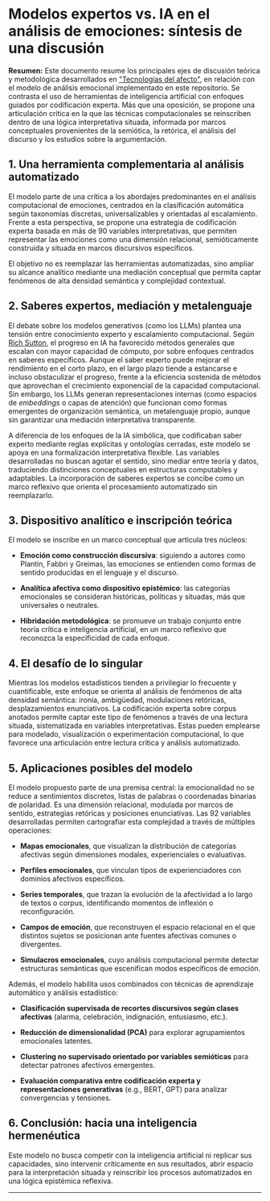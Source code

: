# Modelos expertos vs. IA en el análisis de emociones: síntesis de una discusión

**Resumen:** Este documento resume los principales ejes de discusión teórica y metodológica desarrollados en ["Tecnologías del afecto"](https://github.com/alexdcolman/cartografia-afectiva/blob/main/tecnologias_del_afecto.md), en relación con el modelo de análisis emocional implementado en este repositorio. Se contrasta el uso de herramientas de inteligencia artificial con enfoques guiados por codificación experta. Más que una oposición, se propone una articulación crítica en la que las técnicas computacionales se reinscriben dentro de una lógica interpretativa situada, informada por marcos conceptuales provenientes de la semiótica, la retórica, el análisis del discurso y los estudios sobre la argumentación.

## 1. Una herramienta complementaria al análisis automatizado

El modelo parte de una crítica a los abordajes predominantes en el análisis computacional de emociones, centrados en la clasificación automática según taxonomías discretas, universalizables y orientadas al escalamiento. Frente a esta perspectiva, se propone una estrategia de codificación experta basada en más de 90 variables interpretativas, que permiten representar las emociones como una dimensión relacional, semióticamente construida y situada en marcos discursivos específicos.

El objetivo no es reemplazar las herramientas automatizadas, sino ampliar su alcance analítico mediante una mediación conceptual que permita captar fenómenos de alta densidad semántica y complejidad contextual.

## 2. Saberes expertos, mediación y metalenguaje

El debate sobre los modelos generativos (como los LLMs) plantea una tensión entre conocimiento experto y escalamiento computacional. Según [Rich Sutton](http://www.incompleteideas.net/IncIdeas/BitterLesson.html), el progreso en IA ha favorecido métodos generales que escalan con mayor capacidad de cómputo, por sobre enfoques centrados en saberes específicos. Aunque el saber experto puede mejorar el rendimiento en el corto plazo, en el largo plazo tiende a estancarse e incluso obstaculizar el progreso, frente a la eficiencia sostenida de métodos que aprovechan el crecimiento exponencial de la capacidad computacional. Sin embargo, los LLMs generan representaciones internas (como espacios de *embeddings* o capas de atención) que funcionan como formas emergentes de organización semántica, un metalenguaje propio, aunque sin garantizar una mediación interpretativa transparente.

A diferencia de los enfoques de la IA simbólica, que codificaban saber experto mediante reglas explícitas y ontologías cerradas, este modelo se apoya en una formalización interpretativa flexible. Las variables desarrolladas no buscan agotar el sentido, sino mediar entre teoría y datos, traduciendo distinciones conceptuales en estructuras computables y adaptables. La incorporación de saberes expertos se concibe como un marco reflexivo que orienta el procesamiento automatizado sin reemplazarlo.

## 3. Dispositivo analítico e inscripción teórica

El modelo se inscribe en un marco conceptual que articula tres núcleos:

- **Emoción como construcción discursiva**: siguiendo a autores como Plantin, Fabbri y Greimas, las emociones se entienden como formas de sentido producidas en el lenguaje y el discurso.

- **Analítica afectiva como dispositivo epistémico**: las categorías emocionales se consideran históricas, políticas y situadas, más que universales o neutrales.

- **Hibridación metodológica**: se promueve un trabajo conjunto entre teoría crítica e inteligencia artificial, en un marco reflexivo que reconozca la especificidad de cada enfoque.

## 4. El desafío de lo singular

Mientras los modelos estadísticos tienden a privilegiar lo frecuente y cuantificable, este enfoque se orienta al análisis de fenómenos de alta densidad semántica: ironía, ambigüedad, modulaciones retóricas, desplazamientos enunciativos. La codificación experta sobre corpus anotados permite captar este tipo de fenómenos a través de una lectura situada, sistematizada en variables interpretativas. Estas pueden emplearse para modelado, visualización o experimentación computacional, lo que favorece una articulación entre lectura crítica y análisis automatizado.

## 5. Aplicaciones posibles del modelo

El modelo propuesto parte de una premisa central: la emocionalidad no se reduce a sentimientos discretos, listas de palabras o coordenadas binarias de polaridad. Es una dimensión relacional, modulada por marcos de sentido, estrategias retóricas y posiciones enunciativas. Las 92 variables desarrolladas permiten cartografiar esta complejidad a través de múltiples operaciones:

- **Mapas emocionales**, que visualizan la distribución de categorías afectivas según dimensiones modales, experienciales o evaluativas.

- **Perfiles emocionales**, que vinculan tipos de experienciadores con dominios afectivos específicos.

- **Series temporales**, que trazan la evolución de la afectividad a lo largo de textos o corpus, identificando momentos de inflexión o reconfiguración.

- **Campos de emoción**, que reconstruyen el espacio relacional en el que distintos sujetos se posicionan ante fuentes afectivas comunes o divergentes.

- **Simulacros emocionales**, cuyo análisis computacional permite detectar estructuras semánticas que escenifican modos específicos de emoción.

Además, el modelo habilita usos combinados con técnicas de aprendizaje automático y análisis estadístico:

- **Clasificación supervisada de recortes discursivos según clases afectivas** (alarma, celebración, indignación, entusiasmo, etc.).

- **Reducción de dimensionalidad (PCA)** para explorar agrupamientos emocionales latentes.

- **Clustering no supervisado orientado por variables semióticas** para detectar patrones afectivos emergentes.

- **Evaluación comparativa entre codificación experta y representaciones generativas** (e.g., BERT, GPT) para analizar convergencias y tensiones.

## 6. Conclusión: hacia una inteligencia hermenéutica

Este modelo no busca competir con la inteligencia artificial ni replicar sus capacidades, sino intervenir críticamente en sus resultados, abrir espacio para la interpretación situada y reinscribir los procesos automatizados en una lógica epistémica reflexiva.

---
